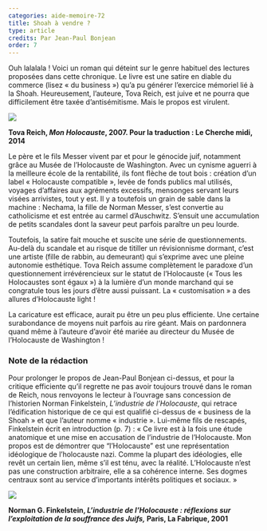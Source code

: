 ```yaml
---
categories: aide-memoire-72
title: Shoah à vendre ?
type: article
credits: Par Jean-Paul Bonjean
order: 7
---
```

Ouh lalalala ! Voici un roman qui déteint sur le genre habituel des lectures proposées dans cette chronique. Le livre est une satire en diable du commerce (lisez « du business ») qu’a pu générer l’exercice mémoriel lié à la Shoah. Heureusement, l’auteure, Tova Reich, est juive et ne pourra que difficilement être taxée d’antisémitisme. Mais le propos est virulent.

![](/assets/uploads/am72_p.8_jpb_tova_reich.jpg)

**Tova Reich, _Mon Holocauste_, 2007. Pour la traduction : Le Cherche midi, 2014**

Le père et le fils Messer vivent par et pour le génocide juif, notamment grâce au Musée de l’Holocauste de Washington. Avec un cynisme aguerri à la meilleure école de la rentabilité, ils font flèche de tout bois : création d’un label « Holocauste compatible », levée de fonds publics mal utilisés, voyages d’affaires aux agréments excessifs, mensonges servant leurs visées arrivistes, tout y est. Il y a toutefois un grain de sable dans la machine : Nechama, la fille de Norman Messer, s’est convertie au catholicisme et est entrée au carmel d’Auschwitz. S’ensuit une accumulation de petits scandales dont la saveur peut parfois paraître un peu lourde.

Toutefois, la satire fait mouche et suscite une série de questionnements. Au-delà du scandale et au risque de titiller un révisionnisme dormant, c’est une artiste (fille de rabbin, au demeurant) qui s’exprime avec une pleine autonomie esthétique. Tova Reich assume complètement le paradoxe d’un questionnement irrévérencieux sur le statut de l’Holocauste (« Tous les Holocaustes sont égaux ») à la lumière d’un monde marchand qui se congratule tous les jours d’être aussi puissant. La « customisation » a des allures d’Holocauste light !

La caricature est efficace, aurait pu être un peu plus efficiente. Une certaine surabondance de moyens nuit parfois au rire géant. Mais on pardonnera quand même à l’auteure d’avoir été mariée au directeur du Musée de l’Holocauste de Washington !

### Note de la rédaction

Pour prolonger le propos de Jean-Paul Bonjean ci-dessus, et pour la critique efficiente qu’il regrette ne pas avoir toujours trouvé dans le roman de Reich, nous renvoyons le lecteur à l’ouvrage sans concession de l’historien Norman Finkelstein, _L’industrie de l’Holocauste_, qui retrace l’édification historique de ce qui est qualifié ci-dessus de « business de la Shoah » et que l’auteur nomme « industrie ». Lui-même fils de rescapés, Finkelstein écrit en introduction (p. 7) : « Ce livre est à la fois une étude anatomique et une mise en accusation de l’industrie de l’Holocauste. Mon propos est de démontrer que “l’Holocauste” est une représentation idéologique de l’holocauste nazi. Comme la plupart des idéologies, elle revêt un certain lien, même s’il est ténu, avec la réalité. L’Holocauste n’est pas une construction arbitraire, elle a sa cohérence interne. Ses dogmes centraux sont au service d’importants intérêts politiques et sociaux. »

![](/assets/uploads/am72_p.8_norman-finkelstein-lindustrie-de-lholocauste.jpg)

**Norman G. Finkelstein, _L’industrie de l’Holocauste : réflexions sur l’exploitation de la souffrance des Juifs,_ Paris, La Fabrique, 2001**
